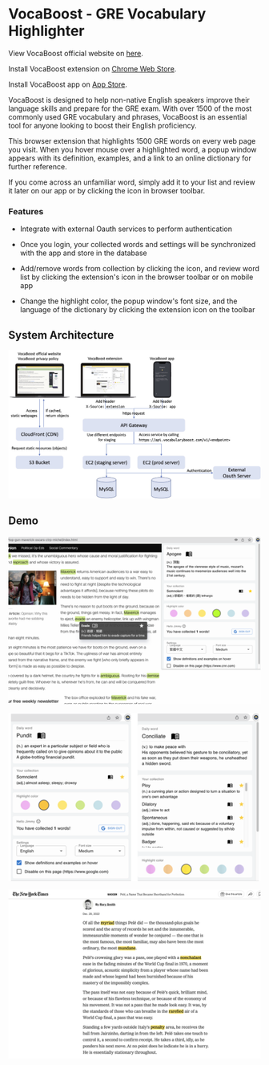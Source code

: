 # VocaBoost - GRE Vocabulary Highlighter

View VocaBoost official website on [here](https://www.vocabularyboost.com/).

Install VocaBoost extension on [Chrome Web Store](https://chrome.google.com/webstore/detail/gre-vocabulary-highlighte/gfkmbmplhjdoejicgmaldndkcnnpplho).

Install VocaBoost app on [App Store](https://apps.apple.com/app/vocabboost/id6447704480).

VocaBoost is designed to help non-native English speakers improve their language skills and prepare for the GRE exam. With over 1500 of the most commonly used GRE vocabulary and phrases, VocaBoost is an essential tool for anyone looking to boost their English proficiency.

This browser extension that highlights 1500 GRE words on every web page you visit. When you hover mouse over a highlighted word, a popup window appears with its definition, examples, and a link to an online dictionary for further reference.

If you come across an unfamiliar word, simply add it to your list and review it later on our app or by clicking the icon in browser toolbar.


### Features

* Integrate with external Oauth services to perform authentication

* Once you login, your collected words and settings will be synchronized with the app and store in the database

* Add/remove words from collection by clicking the icon, and review word list by clicking the extension's icon in the browser toolbar or on mobile app

* Change the highlight color, the popup window's font size, and the language of the dictionary by clicking the extension icon on the toolbar

## System Architecture

![System Architecture](demo/vocaboost-system-architecture.jpg)

## Demo

![Screenshot 01](demo/demo01.png)

![Screenshot 02](demo/demo02.png)

![Screenshot 03](demo/demo03.png)
